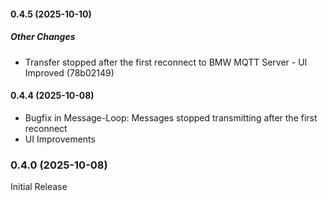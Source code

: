 #### 0.4.5 (2025-10-10)

##### Other Changes

*  Transfer stopped after the first reconnect to BMW MQTT Server - UI Improved (78b02149)

#### 0.4.4 (2025-10-08)

- Bugfix in Message-Loop: Messages stopped transmitting after the first reconnect
- UI Improvements

### 0.4.0 (2025-10-08)
Initial Release